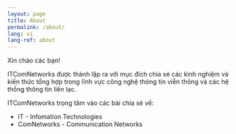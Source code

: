 ```yaml
---
layout: page
title: About
permalink: /about/
lang: vi
lang-ref: about
---
```

Xin chào các bạn!

ITComNetworks được thành lập ra với mục đích chia sẻ các kinh nghiệm và kiến thức tổng hợp trong lĩnh vực công nghệ thông tin viễn thông và các hệ thống thông tin liên lạc.

ITComNetworks trọng tâm vào các bài chia sẻ về:
- IT - Infomation Technologies
- ComNetworks - Communication Networks

